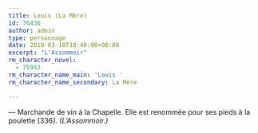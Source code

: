 ```yaml
---
title: Louis (La Mère)
id: 76436
author: admin
type: personnage
date: 2010-03-10T10:40:00+00:00
excerpt: "L'Assommoir"
rm_character_novel:
  - 75943
rm_character_name_main: 'Louis '
rm_character_name_secondary: La Mère

---
```

— Marchande de vin à la Chapelle. Elle est renommée pour ses pieds à la poulette [336]. _(L&rsquo;Assommoir.)_